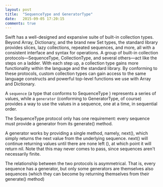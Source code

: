 ```yaml
---
layout: post
title:  "SequenceType and GeneratorType"
date:   2015-09-05 17:20:15
comments: true
---
```


Swift has a well-designed and expansive suite of built-in collection types. Beyond Array, Dictionary, and the brand new Set types, the standard library provides slices, lazy collections, repeated sequences, and more, all with a consistent interface and syntax for operations. A group of built-in collection protocols—SequenceType, CollectionType, and several others—act like the steps on a ladder. With each step up, a collection type gains more functionality within the language and the standard library. By conforming to these protocols, custom collection types can gain access to the same language constructs and powerful top-level functions we use with Array and Dictionary.

A `sequence` (a type that conforms to SequenceType ) represents a series of values, while a `generator` (conforming to GeneratorType, of course) provides a way to use the values in a sequence, one at a time, in sequential order. 

The SequenceType protocol only has one requirement: every sequence must provide a generator from its generate() method.

A generator works by providing a single method, namely, next(), which simply returns the next value from the underlying sequence. next() will continue returning values until there are none left (), at which point it will return nil. Note that this may never comes to pass, since sequences aren't necessarily finite.

The relationship between the two protocols is asymmetrical. That is, every sequence has a generator, but only some generators are themselves also sequences (which they can become by returning themselves from their generate() method)
